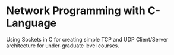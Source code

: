 # Network Programming with C-Language

Using Sockets in C for creating simple TCP and UDP Client/Server architecture for under-graduate level courses.
